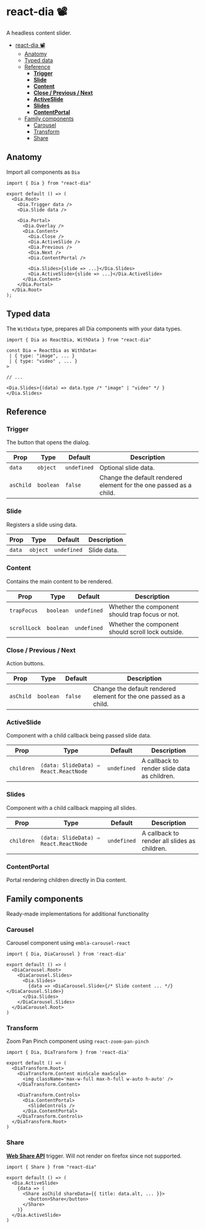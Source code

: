 # react-dia 📽️

A headless content slider.

- [react-dia 📽️](#react-dia-)
  - [Anatomy](#anatomy)
  - [Typed data](#typed-data)
  - [Reference](#reference)
    - [**Trigger**](#trigger)
    - [**Slide**](#slide)
    - [**Content**](#content)
    - [**Close / Previous / Next**](#close-previous-next)
    - [**ActiveSlide**](#activeslide)
    - [**Slides**](#slides)
    - [**ContentPortal**](#contentportal)
  - [Family components](#family-components)
    - [Carousel](#carousel)
    - [Transform](#transform)
    - [Share](#share)

## Anatomy

Import all components as `Dia`

```tsx
import { Dia } from "react-dia"

export default () => (
  <Dia.Root>
    <Dia.Trigger data />
    <Dia.Slide data />

    <Dia.Portal>
      <Dia.Overlay />
      <Dia.Content>
        <Dia.Close />
        <Dia.ActiveSlide />
        <Dia.Previous />
        <Dia.Next />
        <Dia.ContentPortal />

        <Dia.Slides>{slide => ...}</Dia.Slides>
        <Dia.ActiveSlide>{slide => ...}</Dia.ActiveSlide>
      </Dia.Content>
    </Dia.Portal>
  </Dia.Root>
);
```

## Typed data

The `WithData` type, prepares all Dia components with your data types.

```tsx
import { Dia as ReactDia, WithData } from "react-dia"

const Dia = ReactDia as WithData<
 | { type: "image", ... }
 | { type: "video" , ... }
>

// ...

<Dia.Slides>{(data) => data.type /* "image" | "video" */ }</Dia.Slides>
```

## Reference

### **Trigger**

The button that opens the dialog.

| **Prop**  | **Type**  | **Default** | **Description**                                                    |
| --------- | --------- | ----------- | ------------------------------------------------------------------ |
| `data`    | `object`  | `undefined` | Optional slide data.                                               |
| `asChild` | `boolean` | `false`     | Change the default rendered element for the one passed as a child. |

### **Slide**

Registers a slide using data.

| **Prop** | **Type** | **Default** | **Description** |
| -------- | -------- | ----------- | --------------- |
| `data`   | `object` | `undefined` | Slide data.     |

### **Content**

Contains the main content to be rendered.

| **Prop**     | **Type**  | **Default** | **Description**                                   |
| ------------ | --------- | ----------- | ------------------------------------------------- |
| `trapFocus`  | `boolean` | `undefined` | Whether the component should trap focus or not.   |
| `scrollLock` | `boolean` | `undefined` | Whether the component should scroll lock outside. |

### **Close / Previous / Next**

Action buttons.

| **Prop**  | **Type**  | **Default** | **Description**                                                    |
| --------- | --------- | ----------- | ------------------------------------------------------------------ |
| `asChild` | `boolean` | `false`     | Change the default rendered element for the one passed as a child. |

### **ActiveSlide**

Component with a child callback being passed slide data.

| **Prop**   | **Type**                              | **Default** | **Description**                              |
| ---------- | ------------------------------------- | ----------- | -------------------------------------------- |
| `children` | `(data: SlideData) ⇒ React.ReactNode` | `undefined` | A callback to render slide data as children. |

### **Slides**

Component with a child callback mapping all slides.

| **Prop**   | **Type**                              | **Default** | **Description**                              |
| ---------- | ------------------------------------- | ----------- | -------------------------------------------- |
| `children` | `(data: SlideData) ⇒ React.ReactNode` | `undefined` | A callback to render all slides as children. |

### **ContentPortal**

Portal rendering children directly in Dia content.

## Family components

Ready-made implementations for additional functionality

### Carousel

Carousel component using `embla-carousel-react`

```tsx
import { Dia, DiaCarousel } from 'react-dia'

export default () => (
  <DiaCarousel.Root>
    <DiaCarousel.Slides>
      <Dia.Slides>
        {data => <DiaCarousel.Slide>{/* Slide content ... */}</DiaCarousel.Slide>}
      </Dia.Slides>
    </DiaCarousel.Slides>
  </DiaCarousel.Root>
)
```

### Transform

Zoom Pan Pinch component using `react-zoom-pan-pinch`

```tsx
import { Dia, DiaTransform } from 'react-dia'

export default () => (
  <DiaTransform.Root>
    <DiaTransform.Content minScale maxScale>
      <img className='max-w-full max-h-full w-auto h-auto' />
    </DiaTransform.Content>

    <DiaTransform.Controls>
      <Dia.ContentPortal>
        <SlideControls />
      </Dia.ContentPortal>
    </DiaTransform.Controls>
  </DiaTransform.Root>
)
```

### Share

[**Web Share API**](https://developer.mozilla.org/en-US/docs/Web/API/Web_Share_API) trigger. Will not render on firefox since not supported.

```tsx
import { Share } from "react-dia"

export default () => (
  <Dia.ActiveSlide>
    {data => (
      <Share asChild shareData={{ title: data.alt, ... }}>
        <button>Share</button>
      </Share>
    )}
  </Dia.ActiveSlide>
)
```
